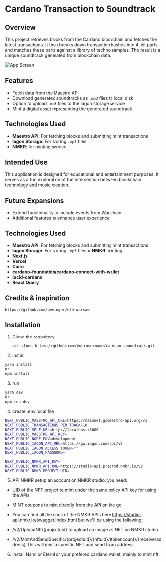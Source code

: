 # Cardano Transaction to Soundtrack

## Overview

This project retrieves blocks from the Cardano blockchain and fetches the latest transactions. It then breaks down transaction hashes into 4-bit parts and matches these parts against a library of techno samples. The result is a unique soundtrack generated from blockchain data.

![App Screen](appscreen.png)

## Features

- Fetch data from the Maestro API
- Download generated soundtracks as `.mp3` files to local disk
- Option to upload `.mp3` files to the Iagon storage service
- Mint a digital asset representing the generated soundtrack

## Technologies Used

- **Maestro API**: For fetching blocks and submitting mint transactions
- **Iagon Storage**: For storing `.mp3` files
- **NMKR**: for minting service

## Intended Use

This application is designed for educational and entertainment purposes. It serves as a fun exploration of the intersection between blockchain technology and music creation.

## Future Expansions

- Extend functionality to include events from Wanchain
- Additional features to enhance user experience

## Technologies Used

- **Maestro API**: For fetching blocks and submitting mint transactions
- **Iagon Storage**: For storing `.mp3` files
  = **NMKR**: minting
- **Next.js**
- **Vercel**
- **Cairo**
- **cardano-foundation/cardano-connect-with-wallet**
- **lucid-cardano**
- **React Query**

## Credits & inspiration

```
https://github.com/beeinger/eth-warsaw
```

## Installation

1. Clone the repository:
   ```bash
   git clone https://github.com/yourusername/cardano-soundtrack.git
   ```
2. install

```bash
yarn install
or
npm install
```

3. run

```bash
yarn dev
or
npm run dev
```

4. create .env.local file

```bash
NEXT_PUBLIC_MAESTRO_API_URL=https://mainnet.gomaestro-api.org/v1
NEXT_PUBLIC_TRANSACTIONS_PER_TRACK=10
NEXT_PUBLIC_SELF_URL=http://localhost:3000
NEXT_PUBLIC_MAESTRO_API_KEY=
NEXT_PUBLIC_NODE_ENV=development
NEXT_PUBLIC_IAGON_API_URL=https://gw.iagon.com/api/v2
NEXT_PUBLIC_IAGON_ACCESS_TOKEN=""
NEXT_PUBLIC_IAGON_PASSWORD=

NEXT_PUBLIC_NMKR_API_KEY=
NEXT_PUBLIC_NMKR_API_URL=https://studio-api.preprod.nmkr.io/v2
NEXT_PUBLIC_NMKR_PROJECT_UID=

```

5. API NMKR
   setup an account on NMKR studio:
   you need:

- UID of the NFT project to mint under the same policy API key for using the APIs
- MINT coupons to mint directly from the API on the go
- You can find all the docs of the NMKR APIs here https://studio-api.nmkr.io/swagger/index.html but we'll be using the following:

- /v2/UploadNft/{projectuid} to upload an image as NFT on NMKR studio
- /v2/MintAndSendSpecific/{projectuid}/{nftuid}/{tokencount}/{receiveraddress} This will mint a specific NFT and send to an address

6. Install Nami or Eternl or your prefered cardano wallet, mainly to mint nft.
